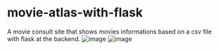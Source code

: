 # movie-atlas-with-flask
A movie consult site that shows movies informations based on a csv file with flask at the backend.
![image](https://github.com/joeCavZero/movie-atlas-with-flask/assets/51383938/0f8fe718-86bd-455e-9574-2571d7c0fa61)
![image](https://github.com/joeCavZero/movie-atlas-with-flask/assets/51383938/4f80d6a1-a610-462f-bceb-b6d4623b1a95)
